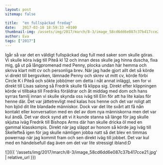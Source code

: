 ```yaml
---
layout: post
sitemap: false

title:  "en fullspäckad fredag"
date:   2017-03-18 18:59:33 +0100
thumbnail-img: /assets/img/2017/march/8-3/image_58cd6dd6e087c37b417cce21.jpg
author: Eva
tags: ["2017"]
---
```


Igår så var det en väldigt fullspäckad dag full med saker som skulle göras. Vi skulle köra iväg till Piteå kl 12 och innan dess skulle jag hinna duscha, fixa mig, gå ut på långpromenad med Penny, plocka undan här hemma och skriva klart mitt cv och personliga brev. När jag hade gjort allt det så körde vi direkt till bergsviken, lämnade Penny och skrev ut mitt cv, körde förbi Circle K i Piteå och sökte jobb(mer om detta i nåt annat inlägg), sen for vi direkt till Lisas salong så Fredrik skulle få klippa sig. Direkt efter klippningen körde vi tillbaka till Fredriks föräldrar och åt middag med dom och hans syrras familj innan vi skulle skynda oss iväg till Elin för att ha lite kalas för henne där. Det var jättetrevligt med kalas hos henne och det var roligt att hon bjöd dit lite blandade människor. Dock var det lite svårt att få nån kontakt eller konversation med en del av dom nya människorna men det var kul ändå. Det var dock synd att vi it kunde stanna så länge för jag skulle skjutsa iväg Fredrik till Bishops Arms där han skulle dricka öl med en gammal klasskompis. Direkt när jag släppt av honom så körde jag iväg till Skellefteå igen för jag skulle nämligen jobba natt så det blev en timmas powernap när jag kommit fram och sen direkt iväg till jobbet. Det var kul med en händelsefull dag även om det var lite stressigt ibland:D

![]({{ '/assets/img/2017/march/8-3/image_58cd6dd6e087c37b417cce21.jpg'  | relative_url }})

